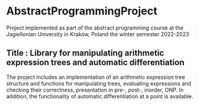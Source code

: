 # AbstractProgrammingProject

Project implemented as part of the abstract programming 
course at the Jagiellonian University in Kraków, Poland 
the winter semester 2022-2023

##  Title : Library for manipulating arithmetic expression trees and automatic differentiation
The project includes an implementation of an arithmetic expression tree structure
and functions for manipulating trees, evaluating expressions and
checking their correctness, presentation in pre-, post-, inorder, ONP.
In addition, the functionality of automatic differentiation at a point is available.
